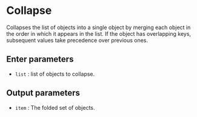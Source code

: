# Collapse

Collapses the list of objects into a single object by merging each object in the order in which it appears in the list. If the object has overlapping keys, subsequent values take precedence over previous ones.

## Enter parameters

- `list` : list of objects to collapse.

## Output parameters

- `item` : The folded set of objects.